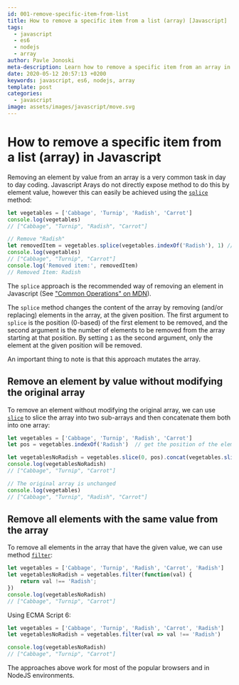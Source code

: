 ```yaml
---
id: 001-remove-specific-item-from-list
title: How to remove a specific item from a list (array) [Javascript]
tags:
  - javascript
  - es6
  - nodejs
  - array
author: Pavle Jonoski
meta-description: Learn how to remove a specific item from an array in Javascript.
date: 2020-05-12 20:57:13 +0200
keywords: javascript, es6, nodejs, array
template: post
categories:
  - javascript
image: assets/images/javascript/move.svg
---
```


# How to remove a specific item from a list (array) in Javascript

Removing an element by value from an array is a very common task in day to day coding.
Javascript Arays do not directly expose method to do this by element value, however this can easily be achieved using
the [`splice`](https://developer.mozilla.org/en-US/docs/Web/JavaScript/Reference/Global_Objects/Array/splice) method:

```javascript
let vegetables = ['Cabbage', 'Turnip', 'Radish', 'Carrot']
console.log(vegetables)
// ["Cabbage", "Turnip", "Radish", "Carrot"]

// Remove "Radish"
let removedItem = vegetables.splice(vegetables.indexOf('Radish'), 1) // this is how to remove an item
console.log(vegetables)
// ["Cabbage", "Turnip", "Carrot"]
console.log('Removed item:', removedItem)
// Removed Item: Radish

```

The `splice` approach is the recommended way of removing an element in Javascript 
(See ["Common Operations" on MDN](https://developer.mozilla.org/en-US/docs/Web/JavaScript/Reference/Global_Objects/Array#Description)).

The `splice` method changes the content of the array by removing (and/or replacing) elements in the array, at the given
position.
The first argument to `splice` is the position (0-based) of the first element to be removed, and the second argument
is the number of elements to be removed from the array starting at that position. By setting `1` as the second argument, only the
element at the given position will be removed.

An important thing to note is that this approach mutates the array.

## Remove an element by value without modifying the original array

To remove an element without modifying the original array, we can use [`slice`](https://developer.mozilla.org/en-US/docs/Web/JavaScript/Reference/Global_Objects/Array/slice)
to slice the array into two sub-arrays and then concatenate them both into one array:

```javascript
let vegetables = ['Cabbage', 'Turnip', 'Radish', 'Carrot']
let pos = vegetables.indexOf('Radish')  // get the position of the element we want to remove

let vegetablesNoRadish = vegetables.slice(0, pos).concat(vegetables.slice(pos + 1))
console.log(vegetablesNoRadish)
// ["Cabbage", "Turnip", "Carrot"]

// The original array is unchanged
console.log(vegetables)
// ["Cabbage", "Turnip", "Radish", "Carrot"]
```

## Remove all elements with the same value from the array

To remove all elements in the array that have the given value, we can use method [`filter`](https://developer.mozilla.org/en-US/docs/Web/JavaScript/Reference/Global_Objects/Array/filter):

```javascript
let vegetables = ['Cabbage', 'Turnip', 'Radish', 'Carrot', 'Radish']
let vegetablesNoRadish = vegetables.filter(function(val) {
    return val !== 'Radish';
})
console.log(vegetablesNoRadish)
// ["Cabbage", "Turnip", "Carrot"]
```

Using ECMA Script 6:

```javascript
let vegetables = ['Cabbage', 'Turnip', 'Radish', 'Carrot', 'Radish']
let vegetablesNoRadish = vegetables.filter(val => val !== 'Radish')

console.log(vegetablesNoRadish)
// ["Cabbage", "Turnip", "Carrot"]
```

The approaches above work for most of the popular browsers and in NodeJS environments.
